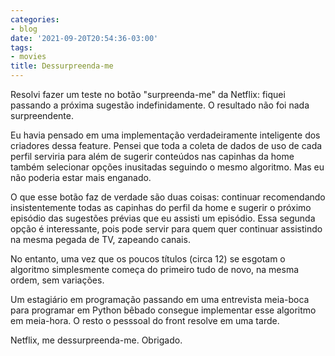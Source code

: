 ```yaml
---
categories:
- blog
date: '2021-09-20T20:54:36-03:00'
tags:
- movies
title: Dessurpreenda-me
---
```


Resolvi fazer um teste no botão "surpreenda-me" da Netflix: fiquei passando a próxima sugestão indefinidamente. O resultado não foi nada surpreendente.

Eu havia pensado em uma implementação verdadeiramente inteligente dos criadores dessa feature. Pensei que toda a coleta de dados de uso de cada perfil serviria para além de sugerir conteúdos nas capinhas da home também selecionar opções inusitadas seguindo o mesmo algoritmo. Mas eu não poderia estar mais enganado.

O que esse botão faz de verdade são duas coisas: continuar recomendando insistentemente todas as capinhas do perfil da home e sugerir o próximo episódio das sugestões prévias que eu assisti um episódio. Essa segunda opção é interessante, pois pode servir para quem quer continuar assistindo na mesma pegada de TV, zapeando canais.

No entanto, uma vez que os poucos títulos (circa 12) se esgotam o algoritmo simplesmente começa do primeiro tudo de novo, na mesma ordem, sem variações.

Um estagiário em programação passando em uma entrevista meia-boca para programar em Python bêbado consegue implementar esse algoritmo em meia-hora. O resto o pesssoal do front resolve em uma tarde.

Netflix, me dessurpreenda-me. Obrigado.
